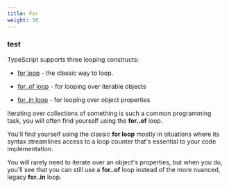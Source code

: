 ```yaml
---
title: For
weight: 50
---
```


### test

TypeScript supports three looping constructs:

- [for loop](./for_loop) - the classic way to loop.

- [for..of loop](./for_of) - for looping over iterable objects

- [for..in loop](./for_in) - for looping over object properties

Iterating over collections of something is such a common programming task, you
will often find yourself using the **for..of** loop.

You'll find yourself using the classic **for loop** mostly in situations where
its syntax streamlines access to a loop counter that's essential to your code
implementation.

You will rarely need to iterate over an object's properties, but when you do,
you'll see that you can still use a **for..of** loop instead of the more
nuanced, legacy **for..in** loop.
